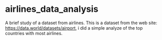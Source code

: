 # airlines_data_analysis
A brief study of a dataset from airlines.
This is a dataset from the web site: https://data.world/datasets/airport, i did a simple analyze of the top countries with most airlines.

